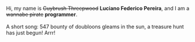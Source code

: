 Hi, my name is ~~Guybrush Threepwood~~ **Luciano Federico Pereira**, and I am a ~~wannabe pirate~~ **programmer**.<br><br>A short song: 547 bounty of doubloons gleams in the sun, a treasure hunt has just begun! Arrr!

